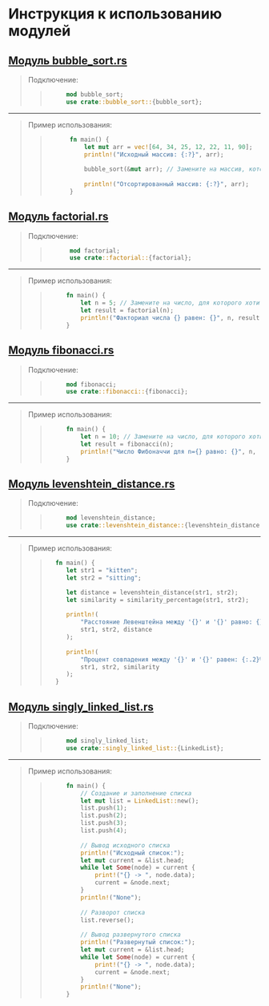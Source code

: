 # Инструкция к использованию модулей

## [Модуль bubble_sort.rs](https://github.com/KaRaKurT1/Rust_Algorithms_Modules/blob/main/bubble_sort.rs)
> Подключение:
> > ```rust
> >      mod bubble_sort;
> >      use crate::bubble_sort::{bubble_sort};
> >  ```
***
> Пример использования:
> > ```rust
> >       fn main() {
> >           let mut arr = vec![64, 34, 25, 12, 22, 11, 90];
> >           println!("Исходный массив: {:?}", arr);
> >         
> >           bubble_sort(&mut arr); // Замените на массив, который хотите отсортировать
> >           
> >           println!("Отсортированный массив: {:?}", arr);
> >       }
> > ```

## [Модуль factorial.rs](https://github.com/KaRaKurT1/Rust_Algorithms_Modules/blob/main/factorial.rs)

> Подключение:
> > ```rust
> >       mod factorial;
> >       use crate::factorial::{factorial};
> >```
***
> Пример использования:
> > ```rust
> >      fn main() {
> >          let n = 5; // Замените на число, для которого хотите вычислить факториал
> >          let result = factorial(n);
> >          println!("Факториал числа {} равен: {}", n, result);
> >      }
> > ```

## [Модуль fibonacci.rs](https://github.com/KaRaKurT1/Rust_Algorithms_Modules/blob/main/fibonacci.rs)

> Подключение:
> > ```rust
> >      mod fibonacci;
> >      use crate::fibonacci::{fibonacci};
> > ```
***
> Пример использования:
> > ```rust
> >      fn main() {
> >          let n = 10; // Замените на число, для которого хотите вычислить число Фибоначчи
> >          let result = fibonacci(n);
> >          println!("Число Фибоначчи для n={} равно: {}", n, result);
> >      }
> > ```

## [Модуль levenshtein_distance.rs](https://github.com/KaRaKurT1/Rust_Algorithms_Modules/blob/main/levenshtein_distance.rs)

> Подключение:
> > ```rust
> >      mod levenshtein_distance;
> >      use crate::levenshtein_distance::{levenshtein_distance, similarity_percentage};
> > ```
***
> Пример использования:
> > ```rust
> >   fn main() {
> >      let str1 = "kitten";
> >      let str2 = "sitting";
> >
> >      let distance = levenshtein_distance(str1, str2);
> >      let similarity = similarity_percentage(str1, str2);
> >    
> >      println!(
> >          "Расстояние Левенштейна между '{}' и '{}' равно: {}",
> >          str1, str2, distance
> >      );
> >    
> >      println!(
> >          "Процент совпадения между '{}' и '{}' равен: {:.2}%",
> >          str1, str2, similarity
> >      );
> >   }
> > ```
## [Модуль singly_linked_list.rs](https://github.com/KaRaKurT1/Rust_Algorithms_Modules/blob/main/singly_linked_list.rs)

> Подключение:
> > ```rust
> >      mod singly_linked_list;
> >      use crate::singly_linked_list::{LinkedList};
> > ```
***
> Пример использования:
> > ```rust
> >      fn main() {
> >          // Создание и заполнение списка
> >          let mut list = LinkedList::new();
> >          list.push(1);
> >          list.push(2);
> >          list.push(3);
> >          list.push(4);
> >      
> >          // Вывод исходного списка
> >          println!("Исходный список:");
> >          let mut current = &list.head;
> >          while let Some(node) = current {
> >              print!("{} -> ", node.data);
> >              current = &node.next;
> >          }
> >          println!("None");
> >      
> >          // Разворот списка
> >          list.reverse();
> >      
> >          // Вывод развернутого списка
> >          println!("Развернутый список:");
> >          let mut current = &list.head;
> >          while let Some(node) = current {
> >              print!("{} -> ", node.data);
> >              current = &node.next;
> >          }
> >          println!("None");
> >      }
> > ```

